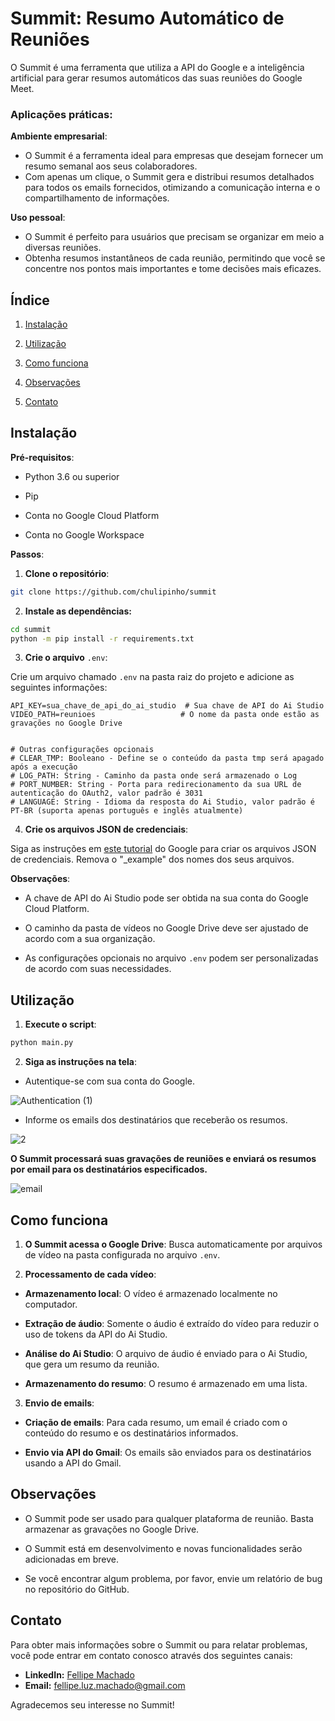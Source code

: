 # Summit: Resumo Automático de Reuniões

O Summit é uma ferramenta que utiliza a API do Google e a inteligência artificial para gerar resumos automáticos das suas reuniões do Google Meet.

### Aplicações práticas:

**Ambiente empresarial**:

- O Summit é a ferramenta ideal para empresas que desejam fornecer um resumo semanal aos seus colaboradores.
- Com apenas um clique, o Summit gera e distribui resumos detalhados para todos os emails fornecidos, otimizando a comunicação interna e o compartilhamento de informações.

**Uso pessoal**:

- O Summit é perfeito para usuários que precisam se organizar em meio a diversas reuniões.
- Obtenha resumos instantâneos de cada reunião, permitindo que você se concentre nos pontos mais importantes e tome decisões mais eficazes.

## Índice

1. [Instalação](#instalação)

2. [Utilização](#utilização)

3. [Como funciona](#como-funciona)

4. [Observações](#observações)

5. [Contato](#contato)

## Instalação

**Pré-requisitos**:

- Python 3.6 ou superior

- Pip

- Conta no Google Cloud Platform

- Conta no Google Workspace

**Passos**:

1. **Clone o repositório**:

```bash
git clone https://github.com/chulipinho/summit
```

2. **Instale as dependências:**

```bash
cd summit
python -m pip install -r requirements.txt
```

3. **Crie o arquivo** `.env`:

Crie um arquivo chamado `.env` na pasta raiz do projeto e adicione as seguintes informações:

```
API_KEY=sua_chave_de_api_do_ai_studio  # Sua chave de API do Ai Studio
VIDEO_PATH=reunioes                   # O nome da pasta onde estão as gravações no Google Drive


# Outras configurações opcionais
# CLEAR_TMP: Booleano - Define se o conteúdo da pasta tmp será apagado após a execução
# LOG_PATH: String - Caminho da pasta onde será armazenado o Log
# PORT_NUMBER: String - Porta para redirecionamento da sua URL de autenticação do OAuth2, valor padrão é 3031
# LANGUAGE: String - Idioma da resposta do Ai Studio, valor padrão é PT-BR (suporta apenas português e inglês atualmente)
```

4. **Crie os arquivos JSON de credenciais**:

Siga as instruções em [este tutorial](https://developers.google.com/workspace/guides/create-credentials?hl=pt-br) do Google para criar os arquivos JSON de credenciais. Remova o "_example" dos nomes dos seus arquivos.

**Observações**:

- A chave de API do Ai Studio pode ser obtida na sua conta do Google Cloud Platform.

- O caminho da pasta de vídeos no Google Drive deve ser ajustado de acordo com a sua organização.

- As configurações opcionais no arquivo `.env` podem ser personalizadas de acordo com suas necessidades.

## Utilização

1. **Execute o script**:

```bash
python main.py
```

2. **Siga as instruções na tela**:
- Autentique-se com sua conta do Google.

![Authentication (1)](https://github.com/chulipinho/summit/assets/71055311/34d47571-298d-4581-9984-4342f0399d65)

- Informe os emails dos destinatários que receberão os resumos.

![2](https://github.com/chulipinho/summit/assets/71055311/26f155c1-1bb8-4585-9659-ed81c6ab93cf)

**O Summit processará suas gravações de reuniões e enviará os resumos por email para os destinatários especificados.**

![email](https://github.com/chulipinho/summit/assets/71055311/2d46bc15-a07e-4656-9670-bf6abcb8c99a)

## Como funciona

1. **O Summit acessa o Google Drive**: Busca automaticamente por arquivos de vídeo na pasta configurada no arquivo `.env`.

2. **Processamento de cada vídeo**:
- **Armazenamento local**: O vídeo é armazenado localmente no computador.

- **Extração de áudio**: Somente o áudio é extraído do vídeo para reduzir o uso de tokens da API do Ai Studio.

- **Análise do Ai Studio**: O arquivo de áudio é enviado para o Ai Studio, que gera um resumo da reunião.

- **Armazenamento do resumo**: O resumo é armazenado em uma lista.
3. **Envio de emails**:
- **Criação de emails**: Para cada resumo, um email é criado com o conteúdo do resumo e os destinatários informados.

- **Envio via API do Gmail**: Os emails são enviados para os destinatários usando a API do Gmail.

## Observações

- O Summit pode ser usado para qualquer plataforma de reunião. Basta armazenar as gravações no Google Drive.

- O Summit está em desenvolvimento e novas funcionalidades serão adicionadas em breve.

- Se você encontrar algum problema, por favor, envie um relatório de bug no repositório do GitHub.

## Contato

Para obter mais informações sobre o Summit ou para relatar problemas, você pode entrar em contato conosco através dos seguintes canais:

- **LinkedIn:** [Fellipe Machado](https://www.linkedin.com/in/fellipe-luz/)
- **Email:** fellipe.luz.machado@gmail.com

Agradecemos seu interesse no Summit!


